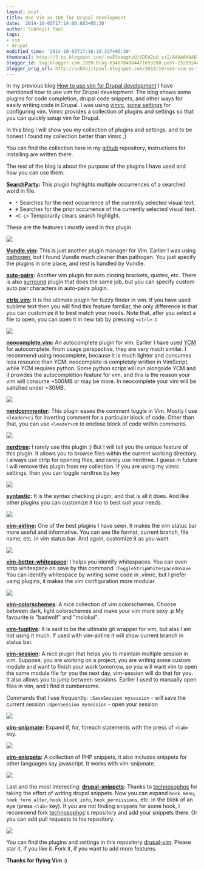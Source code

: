 ```yaml
---
layout: post
title: Use Vim as IDE for Drupal development
date: '2014-10-05T17:14:00.003+05:30'
author: Subhojit Paul
tags:
- vim
- drupal
modified_time: '2014-10-05T17:16:10.337+05:30'
thumbnail: http://3.bp.blogspot.com/-msEVxeqghyU/VDEd2pU_szI/AAAAAAAAB1M/Ab3EcSiNawM/s72-c/vim-searchparty.gif
blogger_id: tag:blogger.com,1999:blog-6340784984471653280.post-2528924401164485982
blogger_orig_url: http://subhojitpaul.blogspot.com/2014/10/use-vim-as-ide-for-drupal-development.html
---
```


In my previous blog [How to use vim for Drupal development](http://subhojitpaul.blogspot.com/2013/03/how-to-use-vim-for-drupal-development.html) I have mentioned how to use vim for Drupal development. The blog shows some plugins for code completion, drupal code snippets, and other ways for easily writing code in Drupal. I was using [vimrc](https://www.drupal.org/project/vimrc), [some settings](https://www.drupal.org/node/29325) for configuring vim. Vimrc provides a collection of plugins and settings so that you can quickly setup vim for Drupal.

In this blog I will show you my collection of plugins and settings, and to be honest I found my collection better than vimrc ;)

You can find the collection here in my [github](https://github.com/subhojit777/drupal-vim) repository, instructions for installing are written there.

The rest of the blog is about the purpose of the plugins I have used and how you can use them.

**[SearchParty](https://github.com/dahu/SearchParty):**
This plugin highlights multiple occurrences of a searched word in file.

*   `*` Searches for the next occurrence of the currently selected visual text.
*   `#` Searches for the prior occurrence of the currently selected visual text.
*   `<C-L>` Temporarily clears search highlight.

These are the features I mostly used in this plugin.

[![](http://3.bp.blogspot.com/-msEVxeqghyU/VDEd2pU_szI/AAAAAAAAB1M/Ab3EcSiNawM/s1600/vim-searchparty.gif)](http://3.bp.blogspot.com/-msEVxeqghyU/VDEd2pU_szI/AAAAAAAAB1M/Ab3EcSiNawM/s1600/vim-searchparty.gif)

**[Vundle.vim](https://github.com/gmarik/Vundle.vim):**
This is just another plugin manager for Vim. Earlier I was using [pathogen](https://github.com/tpope/vim-pathogen), but I found Vundle much cleaner than pathogen. You just specify the plugins in one place, and rest is handled by Vundle.

**[auto-pairs](https://github.com/jiangmiao/auto-pairs):**
Another vim plugin for auto closing brackets, quotes, etc. There is also [surround](https://github.com/tpope/vim-surround) plugin that does the same job, but you can specify custom auto pair characters in auto-pairs plugin.

**[ctrlp.vim](https://github.com/kien/ctrlp.vim):**
It is the ultimate plugin for fuzzy finder in vim. If you have used sublime text then you will find this feature familiar, the only difference is that you can customize it to best match your needs. Note that, after you select a file to open, you can open it in new tab by pressing `<ctrl>-t`

[![](http://4.bp.blogspot.com/-xoMBlZByppk/VDEgSa-0UTI/AAAAAAAAB1Y/bV78yXK69Do/s1600/vim-ctrlp.gif)](http://4.bp.blogspot.com/-xoMBlZByppk/VDEgSa-0UTI/AAAAAAAAB1Y/bV78yXK69Do/s1600/vim-ctrlp.gif)

**[neocomplete.vim](https://github.com/Shougo/neocomplete.vim):**
An autocomplete plugin for vim. Earlier I have used [YCM](https://github.com/Valloric/YouCompleteMe) for autocomplete. From usage perspective, they are very much similar. I recommend using neocomplete, because it is much lighter and consumes less resource than YCM. neocomplete is completely written in VimScript, while YCM requires python. Some python script will run alongside YCM and it provides the autocompletion feature for vim, and this is the reason your vim will consume ~500MB or may be more. In neocomplete your vim will be satisfied under ~30MB.

[![](http://1.bp.blogspot.com/-5rxpk3ENwyk/VDEh0RssNjI/AAAAAAAAB1k/UmpmfpmsVzg/s1600/vim-neocomplete.gif)](http://1.bp.blogspot.com/-5rxpk3ENwyk/VDEh0RssNjI/AAAAAAAAB1k/UmpmfpmsVzg/s1600/vim-neocomplete.gif)

**[nerdcommenter](https://github.com/scrooloose/nerdcommenter):**
This plugin eases the comment toggle in Vim. Mostly I use `<leader>ci` for inverting comment for a particular block of code. Other than that, you can use `<leader>cm` to enclose block of code within comments.

[![](http://2.bp.blogspot.com/-j2-QohD_U98/VDEipF9cWnI/AAAAAAAAB10/itzRLDiTQxQ/s1600/vim-nerdcommenter.gif)](http://2.bp.blogspot.com/-j2-QohD_U98/VDEipF9cWnI/AAAAAAAAB10/itzRLDiTQxQ/s1600/vim-nerdcommenter.gif)

**[nerdtree](https://github.com/scrooloose/nerdtree):**
I rarely use this plugin :) But I will tell you the unique feature of this plugin. It allows you to browse files within the current working directory. I always use ctrlp for opening files, and rarely use nerdtree. I guess in future I will remove this plugin from my collection. If you are using my vimrc settings, then you can toggle nerdtree by <F7> key

[![](http://2.bp.blogspot.com/-OnuOl4ucDDU/VDEjOqNB7OI/AAAAAAAAB18/qJRf2gwfM3E/s1600/vim-nerdtree.png)](http://2.bp.blogspot.com/-OnuOl4ucDDU/VDEjOqNB7OI/AAAAAAAAB18/qJRf2gwfM3E/s1600/vim-nerdtree.png)

**[syntastic](https://github.com/scrooloose/syntastic):**
It is the syntax checking plugin, and that is all it does. And like other plugins you can customize it too to best suit your needs.

[![](http://1.bp.blogspot.com/-5bEscDjTRKo/VDEj3mJaAHI/AAAAAAAAB2E/6p6kJI1Zaak/s1600/vim-syntastic.gif)](http://1.bp.blogspot.com/-5bEscDjTRKo/VDEj3mJaAHI/AAAAAAAAB2E/6p6kJI1Zaak/s1600/vim-syntastic.gif)

**[vim-airline](https://github.com/bling/vim-airline):**
One of the best plugins I have seen. It makes the vim status bar more useful and informative. You can see file format, current branch, file name, etc. in vim status bar. And again, customize it as you want.

[![](http://2.bp.blogspot.com/-u9XWQjLIkUs/VDEkcvjPL4I/AAAAAAAAB2M/YwYL7noh0aE/s1600/vim-vimairline.png)](http://2.bp.blogspot.com/-u9XWQjLIkUs/VDEkcvjPL4I/AAAAAAAAB2M/YwYL7noh0aE/s1600/vim-vimairline.png)

**[vim-better-whitespace](https://github.com/ntpeters/vim-better-whitespace):**
I helps you identify whitespaces. You can even strip whitespace on save by this command `:ToggleStripWhitespaceOnSave` You can identify whitespace by writing some code in .vimrc, but I prefer using plugins, it makes the vim configuration more modular.

[![](http://1.bp.blogspot.com/-4BmqWWcsSJk/VDElJ2YqsXI/AAAAAAAAB2U/dJ6RCN3exyc/s1600/vim-vimwhitespace.gif)](http://1.bp.blogspot.com/-4BmqWWcsSJk/VDElJ2YqsXI/AAAAAAAAB2U/dJ6RCN3exyc/s1600/vim-vimwhitespace.gif)

**[vim-colorschemes](https://github.com/flazz/vim-colorschemes):**
A nice collection of vim colorschemes. Choose between dark, light colorschemes and make your vim more sexy :p My favourite is "badwolf" and "molokai".

**[vim-fugitive](https://github.com/tpope/vim-fugitive):**
It is said to be the ultimate git wrapper for vim, but alas I am not using it much. If used with vim-airline it will show current branch in status bar.

**[vim-session](https://github.com/xolox/vim-session):**
A nice plugin that helps you to maintain multiple session in vim. Suppose, you are working on a project, you are writing some custom module and want to finish your work tomorrow, so you will want vim to open the same module file for you the next day, vim-session will do that for you. It also allows you to jump between sessions. Earlier I used to manually open files in vim, and I find it cumbersome.

Commands that I use frequently:
`:SaveSession mysession` - will save the current session
`:OpenSession mysession` - open your session

[![](http://1.bp.blogspot.com/-3tAxcyQBr_k/VDEl9WVeveI/AAAAAAAAB2g/kbXeEY7Armg/s1600/vim-session.gif)](http://1.bp.blogspot.com/-3tAxcyQBr_k/VDEl9WVeveI/AAAAAAAAB2g/kbXeEY7Armg/s1600/vim-session.gif)

**[vim-snipmate](https://github.com/garbas/vim-snipmate):**
Expand if, for, foreach statements with the press of `<tab>` key.

[![](http://2.bp.blogspot.com/-Tx53jEOFm5M/VDEnNs6V02I/AAAAAAAAB2o/UfK4peqSHAw/s1600/vim-snipmate.gif)](http://2.bp.blogspot.com/-Tx53jEOFm5M/VDEnNs6V02I/AAAAAAAAB2o/UfK4peqSHAw/s1600/vim-snipmate.gif)

**[vim-snippets](https://github.com/honza/vim-snippets):**
A collection of PHP snippets, it also includes snippets for other languages say javascript. It works with vim-snipmate.

[![](http://1.bp.blogspot.com/-l5pZ3bQb8Ak/VDEn0URbIQI/AAAAAAAAB2w/YS6O6m7JgKc/s1600/vim-snippets.gif)](http://1.bp.blogspot.com/-l5pZ3bQb8Ak/VDEn0URbIQI/AAAAAAAAB2w/YS6O6m7JgKc/s1600/vim-snippets.gif)

Last and the most interesting:
**[drupal-snippets](https://github.com/technosophos/drupal-snippets):**
Thanks to [technosophos](https://github.com/technosophos) for taking the effort of writing drupal snippets. Now you can expand `hook_menu`, `hook_form_alter`, `hook_block_info`, `hook_permissions`, etc. in the blink of an eye (press `<tab>` key). If you are not finding snippets for some hook, I recommend fork [technosophos](https://github.com/technosophos)'s repository and add your snippets there. Or you can add pull requests to his repository.

[![](http://1.bp.blogspot.com/-BZT76kmkkt0/VDEpD8snpxI/AAAAAAAAB28/rtDItN6uHxI/s1600/vim-drupalsnippets.gif)](http://1.bp.blogspot.com/-BZT76kmkkt0/VDEpD8snpxI/AAAAAAAAB28/rtDItN6uHxI/s1600/vim-drupalsnippets.gif)

You can find the plugins and settings in this repository [drupal-vim](https://github.com/subhojit777/drupal-vim). Please star it, if you like it. Fork it, if you want to add more features.

**Thanks for flying Vim :)**
